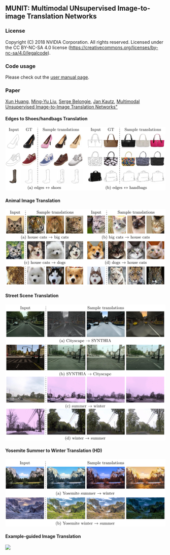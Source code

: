 ## MUNIT: Multimodal UNsupervised Image-to-image Translation Networks

### License

Copyright (C) 2018 NVIDIA Corporation.  All rights reserved.
Licensed under the CC BY-NC-SA 4.0 license (https://creativecommons.org/licenses/by-nc-sa/4.0/legalcode). 

### Code usage

Please check out the [user manual page](USAGE.md).

### Paper

[Xun Huang](http://www.cs.cornell.edu/~xhuang/), [Ming-Yu Liu](http://mingyuliu.net/), [Serge Belongie](https://vision.cornell.edu/se3/people/serge-belongie/), [Jan Kautz](http://jankautz.com/), [Multimodal Unsupervised Image-to-Image Translation Networks"]()

#### Edges to Shoes/handbags Translation

![](./results/edges2shoes_handbags.jpg)

#### Animal Image Translation

![](./results/animal.jpg)

#### Street Scene Translation

![](./results/street.jpg)

#### Yosemite Summer to Winter Translation (HD)

![](./results/summer2winter_yosemite.jpg)

#### Example-guided Image Translation

![](./results/example_guided.png)




